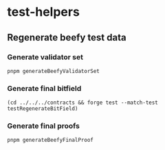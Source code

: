 # test-helpers

## Regenerate beefy test data

### Generate validator set
```pnpm generateBeefyValidatorSet```

### Generate final bitfield

```(cd ../../../contracts && forge test --match-test testRegenerateBitField)```


### Generate final proofs
```pnpm generateBeefyFinalProof```
